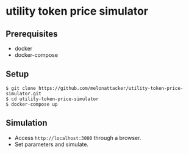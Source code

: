 # utility token price simulator

## Prerequisites
- docker
- docker-compose

## Setup  

```
$ git clone https://github.com/melonattacker/utility-token-price-simulator.git
$ cd utility-token-price-simulator
$ docker-compose up
```

## Simulation
- Access `http://localhost:3000` through a browser.
- Set parameters and simulate.

